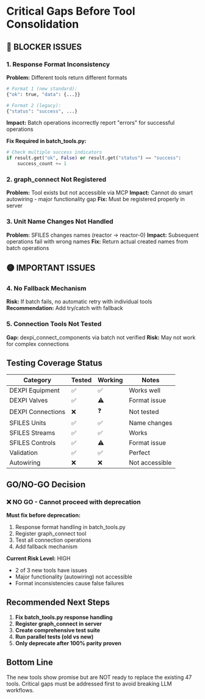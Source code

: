 # Critical Gaps Before Tool Consolidation

## 🔴 BLOCKER ISSUES

### 1. Response Format Inconsistency
**Problem:** Different tools return different formats
```python
# Format 1 (new standard):
{"ok": true, "data": {...}}

# Format 2 (legacy):
{"status": "success", ...}
```

**Impact:** Batch operations incorrectly report "errors" for successful operations

**Fix Required in batch_tools.py:**
```python
# Check multiple success indicators
if result.get("ok", False) or result.get("status") == "success":
    success_count += 1
```

### 2. graph_connect Not Registered
**Problem:** Tool exists but not accessible via MCP
**Impact:** Cannot do smart autowiring - major functionality gap
**Fix:** Must be registered properly in server

### 3. Unit Name Changes Not Handled
**Problem:** SFILES changes names (reactor → reactor-0)
**Impact:** Subsequent operations fail with wrong names
**Fix:** Return actual created names from batch operations

## 🟡 IMPORTANT ISSUES

### 4. No Fallback Mechanism
**Risk:** If batch fails, no automatic retry with individual tools
**Recommendation:** Add try/catch with fallback

### 5. Connection Tools Not Tested
**Gap:** dexpi_connect_components via batch not verified
**Risk:** May not work for complex connections

## Testing Coverage Status

| Category | Tested | Working | Notes |
|----------|---------|---------|-------|
| DEXPI Equipment | ✅ | ✅ | Works well |
| DEXPI Valves | ✅ | ⚠️ | Format issue |
| DEXPI Connections | ❌ | ❓ | Not tested |
| SFILES Units | ✅ | ✅ | Name changes |
| SFILES Streams | ✅ | ✅ | Works |
| SFILES Controls | ✅ | ⚠️ | Format issue |
| Validation | ✅ | ✅ | Perfect |
| Autowiring | ❌ | ❌ | Not accessible |

## GO/NO-GO Decision

### ❌ NO GO - Cannot proceed with deprecation

**Must fix before deprecation:**
1. Response format handling in batch_tools.py
2. Register graph_connect tool
3. Test all connection operations
4. Add fallback mechanism

**Current Risk Level:** HIGH
- 2 of 3 new tools have issues
- Major functionality (autowiring) not accessible
- Format inconsistencies cause false failures

## Recommended Next Steps

1. **Fix batch_tools.py response handling**
2. **Register graph_connect in server**
3. **Create comprehensive test suite**
4. **Run parallel tests (old vs new)**
5. **Only deprecate after 100% parity proven**

## Bottom Line

The new tools show promise but are NOT ready to replace the existing 47 tools. Critical gaps must be addressed first to avoid breaking LLM workflows.